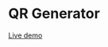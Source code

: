<div align="left">
    <h1>QR Generator</h1>
    <a href="https://qr-generator-virid.vercel.app/" target="_blank" rel="noopener noreferrer">Live demo</a>
</div>

